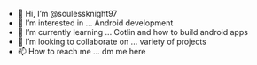 - 👋 Hi, I’m @soulessknight97
- 👀 I’m interested in ... Android development
- 🌱 I’m currently learning ... Cotlin and how to build android apps
- 💞️ I’m looking to collaborate on ... variety of projects
- 📫 How to reach me ... dm me here 

<!---
soulessknight97/soulessknight97 is a ✨ special ✨ repository because its `README.md` (this file) appears on your GitHub profile.
You can click the Preview link to take a look at your changes.
--->
